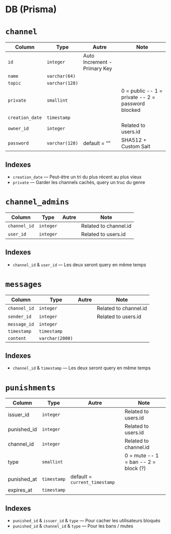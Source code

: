 # DB (Prisma)

# `channel`

| Column | Type | Autre | Note |
| --- | --- | --- | --- |
| `id` | `integer` | Auto Increment - Primary Key |  |
| `name` | `varchar(64)` |  |  |
| `topic` | `varchar(128)` |  |  |
| `private` | `smallint` |  | 0 = public -- 1 = private -- 2 = password blocked |
| `creation_date` | `timestamp` |  |  |
| `owner_id` | `integer` |  | Related to users.id |
| `password` | `varchar(128)` | default = “” | SHA512 + Custom Salt |

## Indexes

- `creation_date` — Peut-être un tri du plus récent au plus vieux
- `private` — Garder les channels cachés, query un truc du genre

# `channel_admins`

| Column | Type | Autre | Note |
| --- | --- | --- | --- |
| `channel_id` | `integer` |  | Related to channel.id |
| `user_id` | `integer` |  | Related to users.id |

## Indexes

- `channel_id` & `user_id` — Les deux seront query en même temps

# `messages`

| Column | Type | Autre | Note |
| --- | --- | --- | --- |
| `channel_id` | `integer` |  | Related to channel.id |
| `sender_id` | `integer` |  | Related to users.id |
| `message_id` | `integer` |  |  |
| `timestamp` | `timestamp` |  |  |
| `content` | `varchar(2000)` |  |  |

## Indexes

- `channel_id` & `timestamp` — Les deux seront query en même temps

# **`punishments`**

| Column | Type | Autre | Note |
| --- | --- | --- | --- |
| issuer_id | `integer` |  | Related to users.id |
| punished_id | `integer` |  | Related to users.id |
| channel_id | `integer` |  | Related to channel.id |
| type | `smallint` |  | 0 = mute -- 1 = ban -- 2 = block (?) |
| punished_at | `timestamp` | default = `current_timestamp` |  |
| expires_at | `timestamp` |  |  |

## Indexes

- `punished_id` & `issuer_id` & `type` — Pour cacher les utilisateurs bloqués
- `punished_id` & `channel_id` & `type` — Pour les bans / mutes